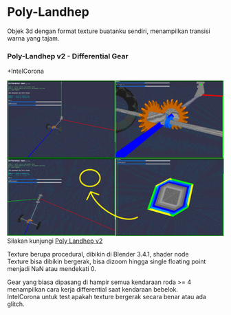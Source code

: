# Poly-Landhep  
  
Objek 3d dengan format texture buatanku sendiri, menampilkan transisi warna yang tajam.
  
### Poly-Landhep v2 - Differential Gear  
+IntelCorona
  
![tampilan gambar](Poly%20Landhep/v2/image/tampil.png)  
Silakan kunjungi [Poly Landhep v2](https://angkasamuhammad.github.io/Poly-Landhep/Poly%20Landhep/v2/Poly%20Landhep%20v2.html)  
  
Texture berupa procedural, dibikin di Blender 3.4.1, shader node  
Texture bisa dibikin bergerak, bisa dizoom hingga single floating point menjadi NaN atau mendekati 0. 
  
Gear yang biasa dipasang di hampir semua kendaraan roda >= 4 menampilkan cara kerja differential saat kendaraan bebelok.  
IntelCorona untuk test apakah texture bergerak secara benar atau ada glitch.  
